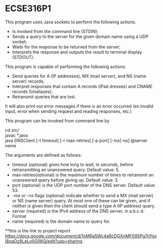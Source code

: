 # ECSE316P1
This program uses Java sockets to perform the following actions. <br/>

* Is invoked from the command line (STDIN);
* Sends a query to the server for the given domain name using a UDP socket;
* Waits for the response to be returned from the server;
* Interprets the response and outputs the result to terminal display (STDOUT).

This program is capable of performing the following actions:

* Send queries for A (IP addresses), MX (mail server), and NS (name server) records;
* Interpret responses that contain A records (iPad dresses) and CNAME records (Unaliases);
* Retransmit queries that are lost.

It will also print out error messages if there is an error occurred (ex.invalid input, error when sending request and reading responses, etc.) 


This program can be invoked from command line by 

cd src/<br/>
javac *.java<br/>
java DNSClient [-t timeout] [-r max-retries] [-p port] [-mx|-ns] @server name<br/>

The arguments are defined as follows: 
* timeout (optional) gives how long to wait, in seconds, before retransmitting an
unanswered query. Default value: 5.
* max-retries(optional) is the maximum number of times to retransmit an
unanswered query before giving up. Default value: 3.
* port (optional) is the UDP port number of the DNS server. Default value: 53.
* -mx or -ns flags (optional) indicate whether to send a MX (mail server) or NS (name server) query. At most one of these can be given, and if neither is given then the client should send a type A (IP address) query.
* server (required) is the IPv4 address of the DNS server, in a.b.c.d. Format
* name (required) is the domain name to query for.

**this is the link to project report 
https://docs.google.com/document/d/1nMRa5Wc4aRcDGXnMF095Pg7nYgvI8oaOz9LeLo0GIWQ/edit?usp=sharing

